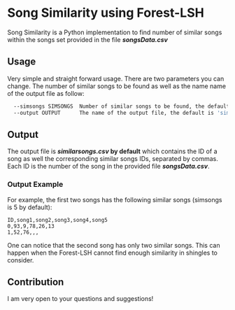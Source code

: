 # Song Similarity using Forest-LSH

Song Similarity is a Python implementation to find number of similar songs within the songs set provided in the file **_songsData.csv_**


## Usage

Very simple and straight forward usage. There are two parameters you can change. The number of similar songs to be found as well as the name name of the output file as follow:

```bash
  --simsongs SIMSONGS  Number of similar songs to be found, the default is 5 songs
  --output OUTPUT      The name of the output file, the default is 'similarsongs.csv'

```

## Output

The output file is **_similarsongs.csv_ by default** which contains the ID of a song as well the corresponding similar songs IDs, separated by commas. Each ID is the number of the song in the provided file **_songsData.csv_**.
 
### Output Example

For example, the first two songs has the following similar songs (simsongs is 5 by default):

```csv
ID,song1,song2,song3,song4,song5
0,93,9,78,26,13
1,52,76,,,
```
One can notice that the second song has only two similar songs. This can happen when the Forest-LSH cannot find enough similarity in shingles to consider.


## Contribution

I am very open to your questions and suggestions!
